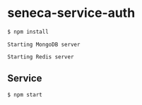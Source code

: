 # seneca-service-auth

```sh
$ npm install
```

`Starting MongoDB server`

`Starting Redis server`

## Service

```sh
$ npm start
```